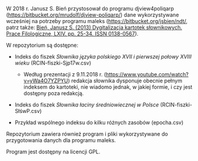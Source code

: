 W 2018 r. Janusz S. Bień przystosował do programu djview4poliqarp
(https://bitbucket.org/mrudolf/djview-poliqarp/) dane wykorzystywane
wcześniej na potrzeby programu maleks
(https://bitbucket.org/jsbien/ndt/, patrz
także: [Bień, Janusz S. (2013) Dygitalizacja kartotek słownikowych. Prace Filologiczne, LXIV. pp. 25-34. ISSN 0138-0567](https://www.ceeol.com/search/article-detail?id=4783)).

W repozytorium są dostępne:

* Indeks do fiszek *Słownika języka polskiego XVII i pierwszej połowy
XVIII wieku* (RCIN-fiszki-Sjp17w.csv) 

    * Według prezentacji z
9.11.2018 r. (https://www.youtube.com/watch?v=yWa4O7YZPYU) redakcja słownika dysponuje obecnie pełnym indeksem do
kartoteki, nie wiadomo jednak, w jakiej formie, i czy jest dostępny
poza redakcją.

* Indeks do fiszek *Słownika łaciny średniowiecznej w Polsce* (RCIN-fiszki-SłśwP.csv)
* Przykład wspólnego indeksu do kilku różnych zasobów (epocha.csv)

Repozytorium zawiera również program i pliki wykorzystywane do
przygotowania danych dla programu maleks.

Program jest dostępny na licencji GPL.
